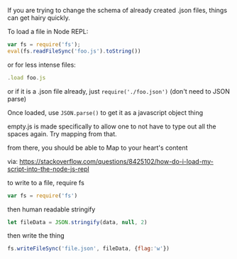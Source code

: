 If you are trying to change the schema of already created .json files, things can get hairy quickly.

To load a file in Node REPL:

``` javascript
var fs = require('fs');
eval(fs.readFileSync('foo.js').toString())
```

or for less intense files:
``` javascript
.load foo.js
```

or if it is a .json file already, just `require('./foo.json')` (don't need to JSON parse)

Once loaded, use `JSON.parse()` to get it as a javascript object thing

empty.js is made specifically to allow one to not have to type out all the spaces again.  Try mapping from that.

from there, you should be able to Map to your heart's content

via: https://stackoverflow.com/questions/8425102/how-do-i-load-my-script-into-the-node-js-repl

to write to a file, require fs

``` javascript
var fs = require('fs')
```
then human readable stringify
``` javascript
let fileData = JSON.stringify(data, null, 2)
```
then write the thing

``` javascript
fs.writeFileSync('file.json', fileData, {flag:'w'})
